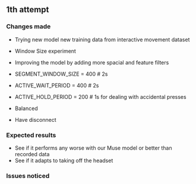
## 1th attempt

### Changes made
- Trying new model new training data from interactive movement dataset

- Window Size experiment
- Improving the model by adding more spacial and feature filters
- SEGMENT_WINDOW_SIZE = 400 #  2s
- ACTIVE_WAIT_PERIOD = 400 # 2s
- ACTIVE_HOLD_PERIOD = 200 # 1s for dealing with accidental presses
- Balanced
- Have disconnect

### Expected results
- See if it performs any worse with our Muse model or better than recorded data
- See if it adapts to taking off the headset

### Issues noticed
